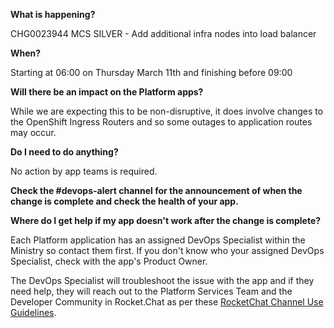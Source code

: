 
**What is happening?**

CHG0023944 MCS SILVER - Add additional infra nodes into load balancer

**When?**

Starting at 06:00 on Thursday March 11th and finishing before 09:00 

**Will there be an impact on the Platform apps?**

While we are expecting this to be non-disruptive, it does involve changes to the OpenShift Ingress Routers and so some outages to application routes may occur.

**Do I need to do anything?**

No action by app teams is required.

**Check the #devops-alert channel for the announcement of when the change is complete and check the health of your app.**

**Where do I get help if my app doesn't work after the change is complete?**

Each Platform application has an assigned DevOps Specialist within the Ministry so contact them first. If you don't know who your assigned DevOps Specialist, check with the app's Product Owner.

The DevOps Specialist will troubleshoot the issue with the app and if they need help, they will reach out to the Platform Services Team and the Developer Community in Rocket.Chat as per these [RocketChat Channel Use Guidelines](
https://developer.gov.bc.ca/Getting-human-support-for-issues-not-covered-by-devops-requests).

